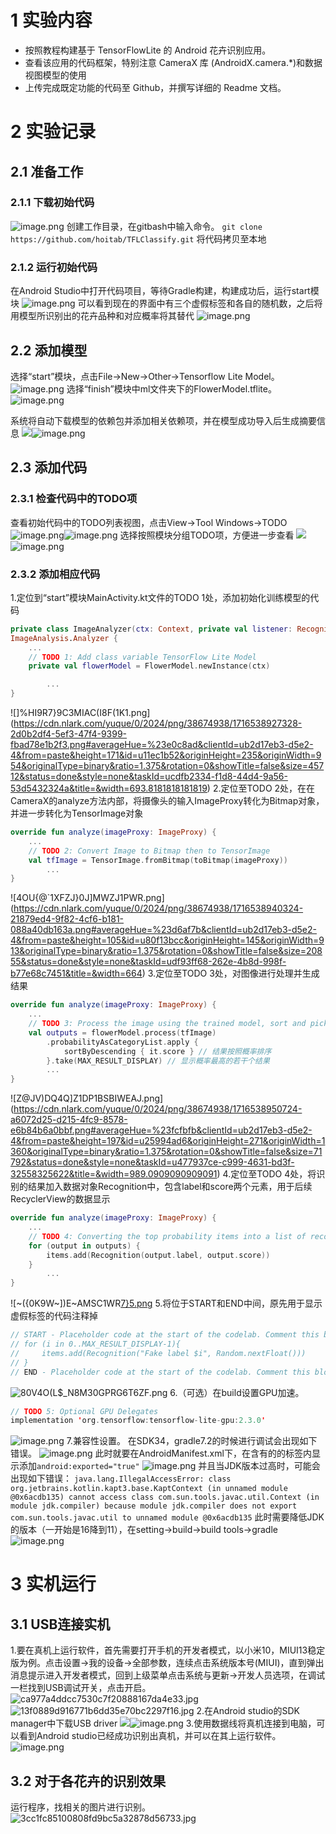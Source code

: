 # 1 实验内容
- 按照教程构建基于 TensorFlowLite 的 Android 花卉识别应用。 
- 查看该应用的代码框架，特别注意 CameraX 库 (AndroidX.camera.*)和数据视图模型的使用
- 上传完成既定功能的代码至 Github，并撰写详细的 Readme 文档。  
# 2 实验记录
## 2.1 准备工作
### 2.1.1 下载初始代码
![image.png](https://cdn.nlark.com/yuque/0/2024/png/38674938/1716538272116-4f965040-e0f9-42f6-8770-76c30a3ce9e3.png#averageHue=%236f6e6c&clientId=ub2d17eb3-d5e2-4&from=paste&height=122&id=u7832703a&originHeight=168&originWidth=925&originalType=binary&ratio=1.375&rotation=0&showTitle=false&size=19760&status=done&style=none&taskId=ue276813a-9596-4ebd-8893-d9c2963bfb9&title=&width=672.7272727272727)
创建工作目录，在gitbash中输入命令。
`git clone https://github.com/hoitab/TFLClassify.git`
	将代码拷贝至本地
### 2.1.2 运行初始代码
在Android Studio中打开代码项目，等待Gradle构建，构建成功后，运行start模块
![image.png](https://cdn.nlark.com/yuque/0/2024/png/38674938/1716538444502-518c8fb5-2a5e-4fea-95ef-36c23615cb51.png#averageHue=%23f9f8f7&clientId=ub2d17eb3-d5e2-4&from=paste&height=291&id=u24a6807b&originHeight=482&originWidth=1068&originalType=binary&ratio=1.375&rotation=0&showTitle=false&size=51230&status=done&style=none&taskId=u54febe2b-ee98-45a3-8601-910f6ce5175&title=&width=643.8181762695312)
可以看到现在的界面中有三个虚假标签和各自的随机数，之后将用模型所识别出的花卉品种和对应概率将其替代
![image.png](https://cdn.nlark.com/yuque/0/2024/png/38674938/1716540106470-839bdb9e-9632-4051-adbe-ae0ff4cdac9c.png#averageHue=%2382643a&clientId=u9d2ba279-5a28-4&from=paste&height=633&id=u59a5a210&originHeight=871&originWidth=415&originalType=binary&ratio=1.375&rotation=0&showTitle=false&size=698451&status=done&style=none&taskId=u5189a540-0156-4511-8939-deb43516c25&title=&width=301.8181818181818)
## 2.2 添加模型
选择“start”模块，点击File->New->Other->Tensorflow Lite Model。
![image.png](https://cdn.nlark.com/yuque/0/2024/png/38674938/1716538517884-a148e94e-a8c7-4f5b-b6c2-14418a55128b.png#averageHue=%23e2dfc7&clientId=ub2d17eb3-d5e2-4&from=paste&height=454&id=u312f5c50&originHeight=624&originWidth=1871&originalType=binary&ratio=1.375&rotation=0&showTitle=false&size=169584&status=done&style=none&taskId=ud95567e8-8b49-4da0-813b-20e9622fb26&title=&width=1360.7272727272727)
	选择“finish”模块中ml文件夹下的FlowerModel.tflite。
![image.png](https://cdn.nlark.com/yuque/0/2024/png/38674938/1716538613654-e4e302c3-7ae9-4a0e-a811-ed364cb63a26.png#averageHue=%23fcfaf9&clientId=ub2d17eb3-d5e2-4&from=paste&height=674&id=Nz3qI&originHeight=927&originWidth=999&originalType=binary&ratio=1.375&rotation=0&showTitle=false&size=165596&status=done&style=none&taskId=ue804d035-09e8-4f77-b73c-c63c9c1f8cb&title=&width=726.5454545454545)

系统将自动下载模型的依赖包并添加相关依赖项，并在模型成功导入后生成摘要信息
![](./screenshot/message.jpg#id=sgu8F&originalType=binary&ratio=1&rotation=0&showTitle=false&status=done&style=none&title=)![image.png](https://cdn.nlark.com/yuque/0/2024/png/38674938/1716538663952-7de18338-63e2-44b1-a282-d3a21184d9d6.png#averageHue=%23fcfcfb&clientId=ub2d17eb3-d5e2-4&from=paste&height=301&id=u2214240f&originHeight=563&originWidth=1267&originalType=binary&ratio=1.375&rotation=0&showTitle=false&size=65173&status=done&style=none&taskId=u24734217-cb21-4aac-8fa6-9a5f20a491a&title=&width=676.5454711914062)
## 2.3 添加代码
### 2.3.1 检查代码中的TODO项
查看初始代码中的TODO列表视图，点击View->Tool Windows->TODO
![image.png](https://cdn.nlark.com/yuque/0/2024/png/38674938/1716538833219-cd9691f9-bc7d-40ca-9e7e-756a55a00fa1.png#averageHue=%23c1b3a2&clientId=ub2d17eb3-d5e2-4&from=paste&height=289&id=udf0c57fc&originHeight=398&originWidth=334&originalType=binary&ratio=1.375&rotation=0&showTitle=false&size=68950&status=done&style=none&taskId=u241c3a96-35d7-452d-a0c0-848dde4a67f&title=&width=242.9090909090909)![image.png](https://cdn.nlark.com/yuque/0/2024/png/38674938/1716538853698-2a2c7362-f205-409b-9d4b-36b2276bb204.png#averageHue=%23e5e9e5&clientId=ub2d17eb3-d5e2-4&from=paste&height=264&id=u08143f8d&originHeight=363&originWidth=383&originalType=binary&ratio=1.375&rotation=0&showTitle=false&size=86423&status=done&style=none&taskId=u07b81acd-c0b0-4be1-8f40-30e5e464972&title=&width=278.54545454545456)
	选择按照模块分组TODO项，方便进一步查看
![](./screenshot/groupby.jpg#id=vYyoj&originalType=binary&ratio=1&rotation=0&showTitle=false&status=done&style=none&title=)![image.png](https://cdn.nlark.com/yuque/0/2024/png/38674938/1716538875108-40011b92-d304-4c10-bd63-61fc55e7178a.png#averageHue=%23e5e9e5&clientId=ub2d17eb3-d5e2-4&from=paste&height=264&id=u8d1568a2&originHeight=363&originWidth=383&originalType=binary&ratio=1.375&rotation=0&showTitle=false&size=86423&status=done&style=none&taskId=uf86a31c8-8130-4cbc-8b60-20e02eb4040&title=&width=278.54545454545456)
### 2.3.2 添加相应代码
1.定位到“start”模块MainActivity.kt文件的TODO 1处，添加初始化训练模型的代码
```kotlin
private class ImageAnalyzer(ctx: Context, private val listener: RecognitionListener) :
ImageAnalysis.Analyzer {
    ...
    // TODO 1: Add class variable TensorFlow Lite Model
    private val flowerModel = FlowerModel.newInstance(ctx)

        ...
}
```
![]%HI9R7}9C3MIAC(I8F(1K1.png](https://cdn.nlark.com/yuque/0/2024/png/38674938/1716538927328-2d0b2df4-5ef3-47f4-9399-fbad78e1b2f3.png#averageHue=%23e0c8ad&clientId=ub2d17eb3-d5e2-4&from=paste&height=171&id=u11ec1b52&originHeight=235&originWidth=954&originalType=binary&ratio=1.375&rotation=0&showTitle=false&size=45712&status=done&style=none&taskId=ucdfb2334-f1d8-44d4-9a56-53d5432324a&title=&width=693.8181818181819)
2.定位至TODO 2处，在在CameraX的analyze方法内部，将摄像头的输入ImageProxy转化为Bitmap对象，并进一步转化为TensorImage对象
```kotlin
override fun analyze(imageProxy: ImageProxy) {
    ...
    // TODO 2: Convert Image to Bitmap then to TensorImage
    val tfImage = TensorImage.fromBitmap(toBitmap(imageProxy))
        ...
}
```
![4OU{@`1XFZJ}0J]MWZJ1PWR.png](https://cdn.nlark.com/yuque/0/2024/png/38674938/1716538940324-21879ed4-9f82-4cf6-b181-088a40db163a.png#averageHue=%23d6af7b&clientId=ub2d17eb3-d5e2-4&from=paste&height=105&id=u80f13bcc&originHeight=145&originWidth=913&originalType=binary&ratio=1.375&rotation=0&showTitle=false&size=20855&status=done&style=none&taskId=udf93ff68-262e-4b8d-998f-b77e68c7451&title=&width=664)
3.定位至TODO 3处，对图像进行处理并生成结果
```kotlin
override fun analyze(imageProxy: ImageProxy) {
    ...
    // TODO 3: Process the image using the trained model, sort and pick out the top results
    val outputs = flowerModel.process(tfImage)
        .probabilityAsCategoryList.apply {
            sortByDescending { it.score } // 结果按照概率排序
        }.take(MAX_RESULT_DISPLAY) // 显示概率最高的若干个结果
        ...
}
```
![Z@JV)DQ4Q]Z1DP1BSBIWEAJ.png](https://cdn.nlark.com/yuque/0/2024/png/38674938/1716538950724-a6072d25-d215-4fc9-8578-e6b84b6a0bbf.png#averageHue=%23fcfbfb&clientId=ub2d17eb3-d5e2-4&from=paste&height=197&id=u25994ad6&originHeight=271&originWidth=1360&originalType=binary&ratio=1.375&rotation=0&showTitle=false&size=71792&status=done&style=none&taskId=u477937ce-c999-4631-bd3f-32558325622&title=&width=989.0909090909091)
4.定位至TODO 4处，将识别的结果加入数据对象Recognition中，包含label和score两个元素，用于后续RecyclerView的数据显示
```kotlin
override fun analyze(imageProxy: ImageProxy) {
    ...
    // TODO 4: Converting the top probability items into a list of recognitions
    for (output in outputs) {
        items.add(Recognition(output.label, output.score))
    }
        ...
}
```
![~({0K9W~])E~AMSC1WR[7}5.png](https://cdn.nlark.com/yuque/0/2024/png/38674938/1716538973949-6e96da57-61cb-45f2-ab17-dadf61d88d20.png#averageHue=%23cfaa80&clientId=ub2d17eb3-d5e2-4&from=paste&height=137&id=u11903d69&originHeight=189&originWidth=1278&originalType=binary&ratio=1.375&rotation=0&showTitle=false&size=30333&status=done&style=none&taskId=u46e67c6a-4eb4-448e-ae05-a4b71bb42fe&title=&width=929.4545454545455)
5.将位于START和END中间，原先用于显示虚假标签的代码注释掉
```kotlin
// START - Placeholder code at the start of the codelab. Comment this block of code out.
// for (i in 0..MAX_RESULT_DISPLAY-1){
//     items.add(Recognition("Fake label $i", Random.nextFloat()))
// }
// END - Placeholder code at the start of the codelab. Comment this block of code out.
```
![80V4O(L$_N8M30GPRG6T6ZF.png](https://cdn.nlark.com/yuque/0/2024/png/38674938/1716539008026-a4f2ca5e-f763-43ec-b019-157b5bbf4bdb.png#averageHue=%23fbfaf8&clientId=ub2d17eb3-d5e2-4&from=paste&height=185&id=u0932478a&originHeight=254&originWidth=1582&originalType=binary&ratio=1.375&rotation=0&showTitle=false&size=53491&status=done&style=none&taskId=u768891c2-977d-4802-8426-a01554b7bb1&title=&width=1150.5454545454545)
6.（可选）在build设置GPU加速。
```kotlin
// TODO 5: Optional GPU Delegates
implementation 'org.tensorflow:tensorflow-lite-gpu:2.3.0'
```
![image.png](https://cdn.nlark.com/yuque/0/2024/png/38674938/1716539102695-36bb40f7-0564-45fa-88e0-18688dee6606.png#averageHue=%23ede0c9&clientId=ub2d17eb3-d5e2-4&from=paste&height=87&id=u4e355c27&originHeight=119&originWidth=955&originalType=binary&ratio=1.375&rotation=0&showTitle=false&size=16023&status=done&style=none&taskId=uccde5044-c6bf-4a59-98be-1e0a003e189&title=&width=694.5454545454545)
7.兼容性设置。
在SDK34，gradle7.2的时候进行调试会出现如下错误。
![image.png](https://cdn.nlark.com/yuque/0/2024/png/38674938/1716539258609-b5e3ed44-d1d3-45e7-b199-792f89904608.png#averageHue=%23fdfbf9&clientId=ub2d17eb3-d5e2-4&from=paste&height=124&id=u8c700546&originHeight=171&originWidth=746&originalType=binary&ratio=1.375&rotation=0&showTitle=false&size=18735&status=done&style=none&taskId=ub3afc6d0-7462-4d3a-96ff-aafc9bf7f08&title=&width=542.5454545454545)
此时就要在AndroidManifest.xml下，在含有<intent-filter>的<activity>的标签内显示添加`android:exported="true"`
![image.png](https://cdn.nlark.com/yuque/0/2024/png/38674938/1716539471090-2b0ce98a-c552-4799-b190-9781cd807e78.png#averageHue=%23fef5f4&clientId=ub2d17eb3-d5e2-4&from=paste&height=163&id=u092b1afb&originHeight=224&originWidth=646&originalType=binary&ratio=1.375&rotation=0&showTitle=false&size=27426&status=done&style=none&taskId=u1168571a-beb8-486c-93d5-398d94d1117&title=&width=469.8181818181818)
并且当JDK版本过高时，可能会出现如下错误：
`java.lang.IllegalAccessError: class org.jetbrains.kotlin.kapt3.base.KaptContext (in unnamed module @0x6acdb135) cannot access class com.sun.tools.javac.util.Context (in module jdk.compiler) because module jdk.compiler does not export com.sun.tools.javac.util to unnamed module @0x6acdb135`
此时需要降低JDK的版本（一开始是16降到11），在setting->build->build tools->gradle
![image.png](https://cdn.nlark.com/yuque/0/2024/png/38674938/1716539604212-3f9e89d8-909a-4a84-92b6-d464b258d52d.png#averageHue=%2373a77d&clientId=ub2d17eb3-d5e2-4&from=paste&height=199&id=u31c8b478&originHeight=274&originWidth=791&originalType=binary&ratio=1.375&rotation=0&showTitle=false&size=48927&status=done&style=none&taskId=u74cb887c-d704-4e9a-b2c1-f202f2362af&title=&width=575.2727272727273)
# 3 实机运行
## 3.1 USB连接实机
1.要在真机上运行软件，首先需要打开手机的开发者模式，以小米10，MIUI13稳定版为例。点击设置->我的设备->全部参数，连续点击系统版本号(MIUI)，直到弹出消息提示进入开发者模式，回到上级菜单点击系统与更新->开发人员选项，在调试一栏找到USB调试开关，点击开启。
![ca977a4ddcc7530c7f20888167da4e33.jpg](https://cdn.nlark.com/yuque/0/2024/jpeg/38674938/1716549534267-40e32904-f9b3-4d74-8943-814d797bd6c3.jpeg#averageHue=%23f6f6f6&clientId=u6d1b121d-ad35-4&from=paste&height=335&id=ue28bd9e2&originHeight=642&originWidth=1043&originalType=binary&ratio=1.375&rotation=0&showTitle=false&size=42290&status=done&style=none&taskId=u5ec77a72-e6ea-475f-aa85-b6b4f634d86&title=&width=544.8181762695312)
![13f0889d916771b6dd35e70bc2297f16.jpg](https://cdn.nlark.com/yuque/0/2024/jpeg/38674938/1716540280386-36003017-ccda-431c-8978-b264d985c922.jpeg#averageHue=%23f8f8f8&clientId=u9d2ba279-5a28-4&from=paste&height=392&id=CkKc2&originHeight=942&originWidth=1080&originalType=binary&ratio=1.375&rotation=0&showTitle=false&size=53000&status=done&style=none&taskId=u64ed31f1-b205-45b3-8453-7261c32cd31&title=&width=449.54547119140625)
2.在Android studio的SDK manager中下载USB driver
![](./screenshot/USB.jpg#id=UuLaS&originalType=binary&ratio=1&rotation=0&showTitle=false&status=done&style=none&title=)![image.png](https://cdn.nlark.com/yuque/0/2024/png/38674938/1716539885793-d1e3b4bb-cfc0-4f0e-9d61-cd46cd9b5171.png#averageHue=%23dfe8f9&clientId=ub2d17eb3-d5e2-4&from=paste&height=50&id=udcb2dd5f&originHeight=69&originWidth=812&originalType=binary&ratio=1.375&rotation=0&showTitle=false&size=11789&status=done&style=none&taskId=ud8a5fccc-7f90-4c03-9236-2650a4da13e&title=&width=590.5454545454545)
3.使用数据线将真机连接到电脑，可以看到Android studio已经成功识别出真机，并可以在其上运行软件。
![image.png](https://cdn.nlark.com/yuque/0/2024/png/38674938/1716549645650-9741545c-93cc-4b3b-852d-e5c4164bb932.png#averageHue=%2396c3ae&clientId=u6d1b121d-ad35-4&from=paste&height=62&id=u4bb90dae&originHeight=85&originWidth=448&originalType=binary&ratio=1.375&rotation=0&showTitle=false&size=13334&status=done&style=none&taskId=u3b3aed0b-3ed1-441e-a5e5-b495dae2b61&title=&width=325.8181818181818)
## 3.2 对于各花卉的识别效果
运行程序，找相关的图片进行识别。
![3cc1fc85100808fd9bc5a32878d56733.jpg](https://cdn.nlark.com/yuque/0/2024/jpeg/38674938/1716540256321-9d54a70c-b35a-4a04-90bc-8d54c746424b.jpeg#averageHue=%232d312d&clientId=u9d2ba279-5a28-4&from=paste&height=1396&id=u286c86e8&originHeight=1920&originWidth=886&originalType=binary&ratio=1.375&rotation=0&showTitle=false&size=119770&status=done&style=none&taskId=u023fa7d2-1168-4597-af06-3bbe1f605a2&title=&width=644.3636363636364)
